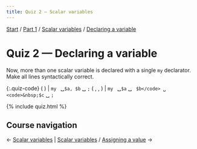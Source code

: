 ```yaml
---
title: Quiz 2 — Scalar variables
---
```


[Start](/raku-course/) / [Part 1](/raku-course/part1) / [Scalar variables](/raku-course/scalar-variables) / [Declaring a variable](/raku-course/scalar-variables/declaring-a-variable)

# Quiz 2 — Declaring a variable

Now, more than one scalar variable is declared with a single `my` declarator. Make all lines syntactically correct.

{:.quiz-code}
( ) | <code>my </code> ␣`$a, $b` ␣ `;`
( , , ) | <code>my </code> ␣`$a` ␣ <code>&nbsp;$b</code> ␣ <code>&nbsp;$c</code> ␣ `;`

{% include quiz.html %}

## Course navigation

← [Scalar variables](/raku-course/scalar-variables) | [Scalar variables](/raku-course/scalar-variables) / [Assigning a value](/raku-course/scalar-variables/assigning-a-value) →
